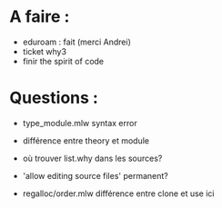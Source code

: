 # A faire :

- eduroam : fait (merci Andrei)
- ticket why3 
- finir the spirit of code

# Questions :

- type_module.mlw
  syntax error	  
  	  
- différence entre theory et module 

- où trouver list.why dans les sources?

- 'allow editing source files' permanent?

- regalloc/order.mlw
  différence entre clone et use ici

